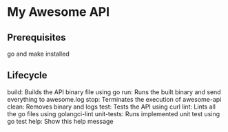 # My Awesome API
## Prerequisites

go and make installed

## Lifecycle

build:   Builds the API binary file using go
run:     Runs the built binary and send everything to awesome.log
stop:    Terminates the execution of awesome-api
clean:   Removes binary and logs
test:    Tests the API using curl
lint:    Lints all the go files using golangci-lint
unit-tests:      Runs implemented unit test using go test
help:    Show this help message